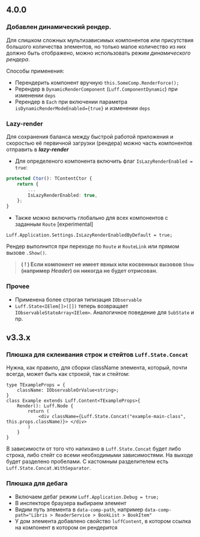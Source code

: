 ## 4.0.0

### Добавлен динамический рендер.

Для слишком сложных мультизависимых компонентов или присутствия большого количества элементов, но только малое количество из них должно быть отображено, можно использовать режим *динамического рендера*.

Способы применения:
* Перендерить компонент вручную `this.SomeComp.RenderForce();`
* Ререндер в `DynamicRenderComponent` (`Luff.ComponentDynamic`) при изменении `deps`  
* Ререндер в `Each` при включении параметра `isDynamicRenderModeEnabled={true}` и изменении `deps`

### Lazy-render

Для сохранения баланса между быстрой работой приложения и скоростью её первичной загрузки (рендера) можно часть компонентов отправить в ***lazy-render***
 
* Для определеного компонента включить флаг `IsLazyRenderEnabled = true`:
```ts
protected Ctor(): TContentCtor {
    return {
        ...
        IsLazyRenderEnabled: true,
    };
}
```
* Также можно включить глобально для всех компонентов с заданным `Route` [experimental] 
```
Luff.Application.Settings.IsLazyRenderEnabledByDefault = true;
```
Рендер выполнится при переходе по `Route` и `RouteLink` или прямом вызове `.Show()`. 

> 
> **( ! ) Если компонент не имеет явных или косвенных вызовов `Show` (например *Header*) он никогда не будет отрисован.**
> 


### Прочее

* Применена более строгая типизация `IObservable`
* `Luff.State<IElem[]>([])` теперь возвращает  `IObservableStateArray<IElem>`. Аналогичное поведение для `SubState` и пр.

## v3.3.x

### Плюшка для склеивания строк и стейтов<string> `Luff.State.Concat`

Нужна, как правило, для сборки className элемента, который, почти всегда, может быть как строкой, так и стейтом:

```tsx
type TExampleProps = {
    className: IObservableOrValue<string>;
}
class Example extends Luff.Content<TExampleProps>{
    Render(): Luff.Node {
        return (
            <div className={Luff.State.Concat("example-main-class", this.props.className)}> </div>
        )
    }
}
```
В зависимости от того что напихано в `Luff.State.Concat` будет либо строка, либо стейт со всеми необходимыми зависимостями.
На выходе будет разделено пробелами. C кастомным разделителем есть `Luff.State.Concat.WithSeparator`.

### Плюшка для дебага 

* Включаем дебаг режим `Luff.Application.Debug = true;`
* В инспекторе браузера выбираем элемент
* Видим путь элемента в `data-comp-path`, например `data-comp-path="Libris > ReaderService > BookList > BookItem"` 
* У дом элемента добавлено свойство `luffContent`, в котором ссылка на компонент в котором он рендерится
